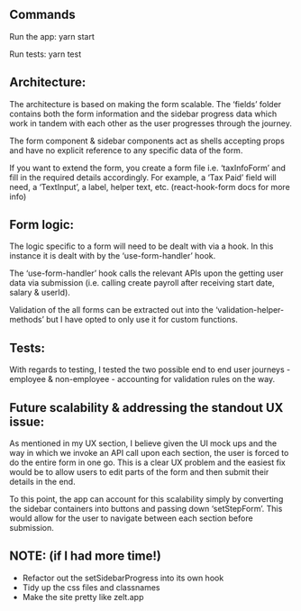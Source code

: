 ## Commands

Run the app: yarn start

Run tests: yarn test

## Architecture:

The architecture is based on making the form scalable. The ‘fields’ folder
contains both the form information and the sidebar progress data which work in
tandem with each other as the user progresses through the journey.

The form component & sidebar components act as shells accepting props and have
no explicit reference to any specific data of the form.

If you want to extend the form, you create a form file i.e. ‘taxInfoForm’ and
fill in the required details accordingly. For example, a ‘Tax Paid’ field will
need, a ‘TextInput’, a label, helper text, etc. (react-hook-form docs for more
info)

## Form logic:

The logic specific to a form will need to be dealt with via a hook. In this
instance it is dealt with by the ‘use-form-handler’ hook.

The ‘use-form-handler’ hook calls the relevant APIs upon the getting user data
via submission (i.e. calling create payroll after receiving start date, salary &
userId).

Validation of the all forms can be extracted out into the
‘validation-helper-methods’ but I have opted to only use it for custom
functions.

## Tests:

With regards to testing, I tested the two possible end to end user journeys -
employee & non-employee - accounting for validation rules on the way.

## Future scalability & addressing the standout UX issue:

As mentioned in my UX section, I believe given the UI mock ups and the way in
which we invoke an API call upon each section, the user is forced to do the
entire form in one go. This is a clear UX problem and the easiest fix would be
to allow users to edit parts of the form and then submit their details in the
end.

To this point, the app can account for this scalability simply by converting the
sidebar containers into buttons and passing down ‘setStepForm’. This would allow
for the user to navigate between each section before submission.

## NOTE: (if I had more time!)

- Refactor out the setSidebarProgress into its own hook
- Tidy up the css files and classnames
- Make the site pretty like zelt.app
